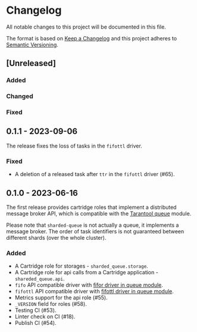 # Changelog

All notable changes to this project will be documented in this file.

The format is based on [Keep a Changelog](https://keepachangelog.com/en/1.0.0/)
and this project adheres to [Semantic Versioning](http://semver.org/spec/v2.0.0.html).

## [Unreleased]

### Added

### Changed

### Fixed

## 0.1.1 - 2023-09-06

The release fixes the loss of tasks in the `fifottl` driver.

### Fixed

- A deletion of a released task after `ttr` in the `fifottl` driver (#65).

## 0.1.0 - 2023-06-16

The first release provides cartridge roles that implement a distributed
message broker API, which is compatible with the
[Tarantool queue](https://github.com/tarantool/queue) module.

Please note that `sharded-queue` is not actually a queue, it implements a
message broker. The order of task identifiers is not guaranteed between
different shards (over the whole cluster).

### Added

- A Cartridge role for storages - `sharded_queue.storage`.
- A Cartridge role for api calls from a Cartridge application - `shareded_queue.api`.
- `fifo` API compatible driver with
  [fifor driver in queue module](https://github.com/tarantool/queue/#fifo---a-simple-queue).
- `fifottl` API compatible driver with
  [fifottl driver in queue module](https://github.com/tarantool/queue/#fifottl---a-simple-priority-queue-with-support-for-task-time-to-live).
- Metrics support for the api role (#55).
- `_VERSION` field for roles (#58).
- Testing CI (#53).
- Linter check on CI (#18).
- Publish CI (#54).
